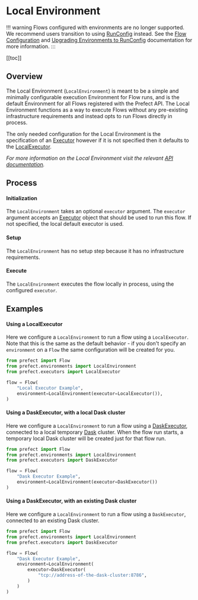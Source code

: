 # Local Environment

!!! warning
    Flows configured with environments are no longer supported. We recommend users transition to using [RunConfig](/orchestration/flow_config/run_configs.html) instead. See the [Flow Configuration](/orchestration/flow_config/overview.md) and [Upgrading Environments to RunConfig](/orchestration/faq/upgrade_environments.md) documentation for more information.
:::

[[toc]]

## Overview

The Local Environment (`LocalEnvironment`) is meant to be a simple and
minimally configurable execution Environment for Flow runs, and is the default
Environment for all Flows registered with the Prefect API. The Local
Environment functions as a way to execute Flows without any pre-existing
infrastructure requirements and instead opts to run Flows directly in process.

The only needed configuration for the Local Environment is the specification
of an [Executor](/core/concepts/engine.html#executors) however if it is not
specified then it defaults to the
[LocalExecutor](/api/latest/executors.html#localexecutor).

_For more information on the Local Environment visit the relevant [API
documentation](/api/latest/environments/execution.html#localenvironment)._

## Process

#### Initialization

The `LocalEnvironment` takes an optional `executor` argument.  The `executor`
argument accepts an [Executor](/core/concepts/engine.html#executors) object
that should be used to run this flow. If not specified, the local default
executor is used.

#### Setup

The `LocalEnvironment` has no setup step because it has no infrastructure
requirements.

#### Execute

The `LocalEnvironment` executes the flow locally in process, using the
configured `executor`.

## Examples

#### Using a LocalExecutor

Here we configure a `LocalEnvironment` to run a flow using a `LocalExecutor`.
Note that this is the same as the default behavior - if you don't specify an
`environment` on a `Flow` the same configuration will be created for you.

```python
from prefect import Flow
from prefect.environments import LocalEnvironment
from prefect.executors import LocalExecutor

flow = Flow(
    "Local Executor Example",
    environment=LocalEnvironment(executor=LocalExecutor()),
)
```

#### Using a DaskExecutor, with a local Dask cluster

Here we configure a `LocalEnvironment` to run a flow using a
[DaskExecutor](/api/latest/executors.html#daskexecutor), connected to a
local temporary [Dask](https://dask.org") cluster. When the flow run starts, a
temporary local Dask cluster will be created just for that flow run.

```python
from prefect import Flow
from prefect.environments import LocalEnvironment
from prefect.executors import DaskExecutor

flow = Flow(
    "Dask Executor Example",
    environment=LocalEnvironment(executor=DaskExecutor())
)
```

#### Using a DaskExecutor, with an existing Dask cluster

Here we configure a `LocalEnvironment` to run a flow using a `DaskExecutor`,
connected to an existing Dask cluster.

```python
from prefect import Flow
from prefect.environments import LocalEnvironment
from prefect.executors import DaskExecutor

flow = Flow(
    "Dask Executor Example",
    environment=LocalEnvironment(
        executor=DaskExecutor(
            "tcp://address-of-the-dask-cluster:8786",
        )
    )
)
```
